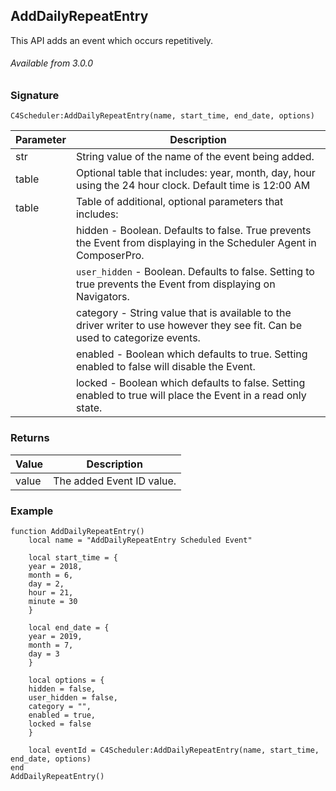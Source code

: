 ## AddDailyRepeatEntry

This API adds an event which occurs repetitively.

###### Available from 3.0.0


### Signature

`C4Scheduler:AddDailyRepeatEntry(name, start_time, end_date, options)`


| Parameter | Description |
| --- | --- |
| str | String value of the name of the event being added. |
| table | Optional table that includes: year, month, day, hour using the 24 hour clock.  Default  time is 12:00 AM |
| table | Table of additional, optional parameters that includes: |
| | hidden - Boolean. Defaults to false.  True prevents the Event from displaying in the Scheduler Agent in ComposerPro. |
| | `user_hidden` - Boolean. Defaults to false. Setting to true prevents the Event from displaying on Navigators. |
| | category - String value that is available to the driver writer to use however they see fit. Can be used to categorize events. |
| | enabled - Boolean which defaults to true. Setting enabled to false will disable the Event. |
| | locked - Boolean which defaults to false. Setting enabled to true will place the Event in a read only state. |


### Returns

| Value | Description |
| --- | --- |
| value | The added Event ID value. |


### Example

```
function AddDailyRepeatEntry()
	local name = "AddDailyRepeatEntry Scheduled Event"

	local start_time = {
	year = 2018,
	month = 6,
	day = 2,
	hour = 21,
	minute = 30
	}
	
	local end_date = {
	year = 2019,
	month = 7,
	day = 3
	}
	
	local options = {
	hidden = false,
	user_hidden = false,
	category = "",
	enabled = true,
	locked = false
	}
	
	local eventId = C4Scheduler:AddDailyRepeatEntry(name, start_time, end_date, options)
end
AddDailyRepeatEntry()
```